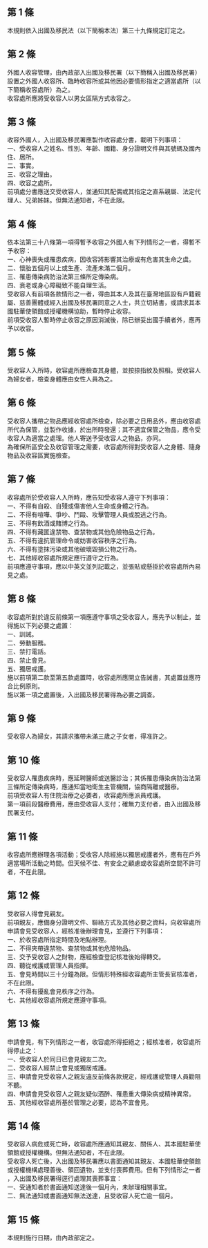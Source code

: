 第 1 條
-------
本規則依入出國及移民法（以下簡稱本法）第三十九條規定訂定之。

第 2 條
-------
外國人收容管理，由內政部入出國及移民署（以下簡稱入出國及移民署）  
設置之外國人收容所、臨時收容所或其他因必要情形指定之適當處所（以  
下簡稱收容處所）為之。  
收容處所應將受收容人以男女區隔方式收容之。

第 3 條
-------
收容外國人，入出國及移民署應製作收容處分書，載明下列事項：  
一、受收容人之姓名、性別、年齡、國籍、身分證明文件與其號碼及國內  
    住、居所。  
二、事實。  
三、收容之理由。  
四、收容之處所。  
前項處分書應送交受收容人，並通知其配偶或其指定之直系親屬、法定代  
理人、兄弟姊妹。但無法通知者，不在此限。

第 4 條
-------
依本法第三十八條第一項得暫予收容之外國人有下列情形之一者，得暫不  
予收容：  
一、心神喪失或罹患疾病，因收容將影響其治療或有危害其生命之虞。  
二、懷胎五個月以上或生產、流產未滿二個月。  
三、罹患傳染病防治法第三條所定傳染病。  
四、衰老或身心障礙致不能自理生活。  
受收容人有前項各款情形之一者，得由其本人及其在臺灣地區設有戶籍親  
屬、慈善團體或經入出國及移民署同意之人士，共立切結書，或請求其本  
國駐華使領館或授權機構協助，暫時停止收容。  
前項受收容人暫時停止收容之原因消滅後，除已辦妥出國手續者外，應再  
予以收容。

第 5 條
-------
受收容人入所時，收容處所應檢查其身體，並按捺指紋及照相。受收容人  
為婦女者，檢查身體應由女性人員為之。

第 6 條
-------
受收容人攜帶之物品應經收容處所檢查，除必要之日用品外，應由收容處  
所代為保管，並製作收據，於出所時發還；其不適宜保管之物品，應令受  
收容人為適當之處理。他人寄送予受收容人之物品，亦同。  
為確保所區安全及收容管理之需要，收容處所得對受收容人之身體、隨身  
物品及收容區實施檢查。

第 7 條
-------
收容處所於受收容人入所時，應告知受收容人遵守下列事項：  
一、不得有自殺、自殘或傷害他人生命或身體之行為。  
二、不得有喧嘩、爭吵、鬥毆、攻擊管理人員或脫逃之行為。  
三、不得有飲酒或賭博之行為。  
四、不得有藏匿違禁物、查禁物或其他危險物品之行為。  
五、不得有違抗管理命令或妨害收容秩序之行為。  
六、不得有塗抹污染或其他破壞毀損公物之行為。  
七、其他經收容處所規定應行遵守之行為。  
前項應遵守事項，應以中英文並列記載之，並張貼或懸掛於收容處所內易  
見之處。

第 8 條
-------
收容處所對於違反前條第一項應遵守事項之受收容人，應先予以制止，並  
得施以下列必要之處置：  
一、訓誡。  
二、勞動服務。  
三、禁打電話。  
四、禁止會見。  
五、獨居戒護。  
施以前項第二款至第五款處置時，收容處所應開立告誡書，其處置並應符  
合比例原則。  
施以第一項之處置後，入出國及移民署得為必要之調查。

第 9 條
-------
受收容人為婦女，其請求攜帶未滿三歲之子女者，得准許之。

第 10 條
--------
受收容人罹患疾病時，應延聘醫師或送醫診治；其係罹患傳染病防治法第  
三條所定傳染病時，應通知當地衛生主管機關，協商隔離或醫療。  
前項受收容人有住院治療之必要者，收容處所應派員戒護。  
第一項前段醫療費用，應由受收容人支付；確無力支付者，由入出國及移  
民署支付。

第 11 條
--------
收容處所應辦理各項活動；受收容人除經施以獨居戒護者外，應有在戶外  
適當場所活動之時間。但天候不佳、有安全之顧慮或收容處所空間不許可  
者，不在此限。

第 12 條
--------
受收容人得會見親友。  
前項親友，應備身分證明文件、聯絡方式及其他必要之資料，向收容處所  
申請會見受收容人，經核准後辦理會見，並遵行下列事項：  
一、於收容處所指定時間及地點辦理。  
二、不得夾帶違禁物、查禁物或其他危險物品。  
三、交予受收容人之財物，應經檢查登記核准後始得轉交。  
四、聽從戒護或管理人員指揮。  
五、會見時間以三十分鐘為限。但情形特殊經收容處所主管長官核准者，  
    不在此限。  
六、不得有擾亂會見秩序之行為。  
七、其他經收容處所規定應遵守事項。

第 13 條
--------
申請會見，有下列情形之一者，收容處所得拒絕之；經核准者，收容處所  
得停止之：  
一、受收容人於同日已會見親友二次。  
二、受收容人經禁止會見或獨居戒護。  
三、申請會見受收容人之親友違反前條各款規定，經戒護或管理人員勸阻  
    不聽。  
四、申請會見受收容人之親友疑似酒醉、罹患重大傳染病或精神異常。  
五、其他經收容處所基於管理之必要，認為不宜會見。

第 14 條
--------
受收容人病危或死亡時，收容處所應通知其親友、關係人、其本國駐華使  
領館或授權機構。但無法通知者，不在此限。  
受收容人死亡後，入出國及移民署應以書面通知其親友、本國駐華使領館  
或授權機構處理善後、領回遺物，並支付喪葬費用。但有下列情形之一者  
，入出國及移民署得逕行處理其喪葬事宜：  
一、受通知者於書面通知送達後一個月內，未辦理相關事宜。  
二、無法通知或書面通知無法送達，且受收容人死亡逾一個月。

第 15 條
--------
本規則施行日期，由內政部定之。

